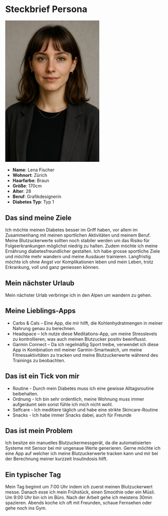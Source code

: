 # Steckbrief Persona

<img src="Bild_Lena_Fischer.jpg" alt="Lena Fischer" width="300">

- **Name**: Lena Fischer
- **Wohnort**: Zürich
- **Haarfarbe**: Braun
- **Größe**: 170cm
- **Alter**: 28
- **Beruf**: Grafikdesignerin
- **Diabetes Typ**: Typ 1

## Das sind meine Ziele
Ich möchte meinen Diabetes besser im Griff haben, vor allem im Zusammenhang mit meinen sportlichen Aktivitäten und meinem Beruf. Meine Blutzuckerwerte sollten noch stabiler werden um das Risiko für Folgeerkrankungen möglichst niedrig zu halten. Zudem möchte ich meine Ernährung diabetesfreundlicher gestalten. Ich habe grosse sportliche Ziele und möchte mehr wandern und meine Ausdauer trainieren. Langfristig möchte ich ohne Angst vor Komplikationen leben und mein Leben, trotz Erkrankung, voll und ganz geniessen können.

## Mein nächster Urlaub
Mein nächster Urlab verbringe ich in den Alpen um wandern zu gehen.

## Meine Lieblings-Apps
- Carbs & Cals – Eine App, die mir hilft, die Kohlenhydratmengen in meiner Nahrung genau zu berechnen.
- Headspace – Ich nutze diese Meditations-App, um meine Stresslevels zu kontrollieren, was auch meinen Blutzucker positiv beeinflusst.
- Garmin Connect – Da ich regelmäßig Sport treibe, verwendet ich diese App in Kombination mit meiner Garmin-Smartwatch, um meine Fitnessaktivitäten zu tracken und meine Blutzuckerwerte während des Trainings zu beobachten.

## Das ist ein Tick von mir
- Routine - Durch mein Diabetes muss ich eine gewisse Alltagsroutine beibehalten.
- Ordnung - Ich bin sehr ordentlich, meine Wohnung muss immer aufgeräumt sein sonst fühle ich mich nicht wohl.
- Selfcare - Ich meditiere täglich und habe eine strikte Skincare-Routine
- Snacks - Ich habe immer Snacks dabei, auch für Freunde

## Das ist mein Problem
Ich besitze ein manuelles Blutzuckermessgerät, da die automatisierten Systeme mit Sensor bei mir ungenaue Werte generieren. Gerne möchte ich eine App auf welcher ich meine Blutzuckerwerte tracken kann und mir bei der Berechnung meiner kurzzeit Insulindosis hilft.

## Ein typischer Tag
Mein Tag beginnt um 7:00 Uhr indem ich zuerst meinen Blutzuckerwert messe. Danach esse ich mein Frühstück, einen Smoothie oder ein Müsli. Um 9:00 Uhr bin ich im Büro. Nach der Arbeit gehe ich meistens 30min spazieren. Abends koche ich oft mit Freunden, schaue Fernsehen oder gehe noch ins Gym.

